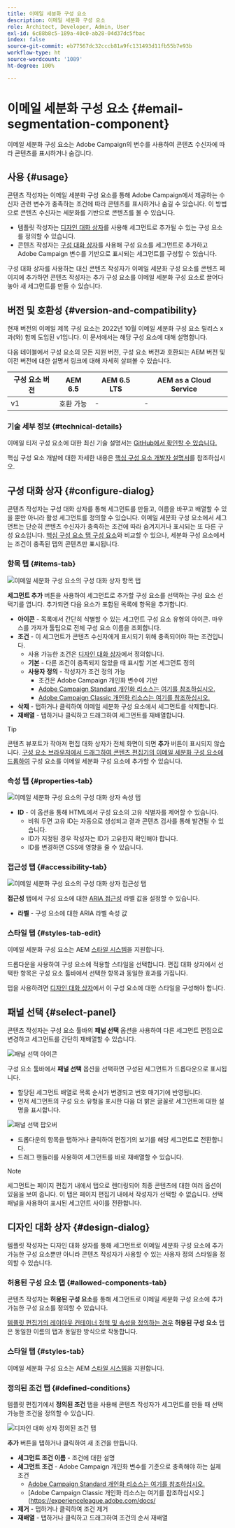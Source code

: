 ```yaml
---
title: 이메일 세분화 구성 요소
description: 이메일 세분화 구성 요소
role: Architect, Developer, Admin, User
exl-id: 6c88b8c5-189a-40c0-ab28-04d37dc5fbac
index: false
source-git-commit: eb77567dc32cccb81a9fc131493d11fb55b7e93b
workflow-type: ht
source-wordcount: '1089'
ht-degree: 100%

---
```



# 이메일 세분화 구성 요소 {#email-segmentation-component}

이메일 세분화 구성 요소는 Adobe Campaign의 변수를 사용하여 콘텐츠 수신자에 따라 콘텐츠를 표시하거나 숨깁니다.

## 사용 {#usage}

콘텐츠 작성자는 이메일 세분화 구성 요소를 통해 Adobe Campaign에서 제공하는 수신자 관련 변수가 충족하는 조건에 따라 콘텐츠를 표시하거나 숨길 수 있습니다. 이 방법으로 콘텐츠 수신자는 세분화를 기반으로 콘텐츠를 볼 수 있습니다.

* 템플릿 작성자는 [디자인 대화 상자](#design-dialog)를 사용해 세그먼트로 추가될 수 있는 구성 요소를 정의할 수 있습니다.
* 콘텐츠 작성자는 [구성 대화 상자](#configure-dialog)를 사용해 구성 요소를 세그먼트로 추가하고 Adobe Campaign 변수를 기반으로 표시되는 세그먼트를 구성할 수 있습니다.

구성 대화 상자를 사용하는 대신 콘텐츠 작성자가 이메일 세분화 구성 요소를 콘텐츠 페이지에 추가하면 콘텐츠 작성자는 추가 구성 요소를 이메일 세분화 구성 요소로 끌어다 놓아 새 세그먼트를 만들 수 있습니다.

## 버전 및 호환성 {#version-and-compatibility}

현재 버전의 이메일 제목 구성 요소는 2022년 10월 이메일 세분화 구성 요소 릴리스 x과(와) 함께 도입된 v1입니다. 이 문서에서는 해당 구성 요소에 대해 설명합니다.

다음 테이블에서 구성 요소의 모든 지원 버전, 구성 요소 버전과 호환되는 AEM 버전 및 이전 버전에 대한 설명서 링크에 대해 자세히 살펴볼 수 있습니다.

| 구성 요소 버전 | AEM 6.5 | AEM 6.5 LTS | AEM as a Cloud Service |
|---|---|---|---|
| v1 | 호환 가능 | - | - |

### 기술 세부 정보 {#technical-details}

이메일 티저 구성 요소에 대한 최신 기술 설명서는 [GitHub에서 확인할 수 있습니다.](https://adobe.com/go/aem_cmp_tech_email_segmentation_v1_kr)

핵심 구성 요소 개발에 대한 자세한 내용은 [핵심 구성 요소 개발자 설명서](/help/developing/overview.md)를 참조하십시오.

## 구성 대화 상자 {#configure-dialog}

콘텐츠 작성자는 구성 대화 상자를 통해 세그먼트를 만들고, 이름을 바꾸고 배열할 수 있을 뿐만 아니라 활성 세그먼트를 정의할 수 있습니다. 이메일 세분화 구성 요소에서 세그먼트는 단순히 콘텐츠 수신자가 충족하는 조건에 따라 숨겨지거나 표시되는 또 다른 구성 요소입니다. [핵심 구성 요소 탭 구성 요소](/help/components/tabs.md)와 비교할 수 있으나, 세분화 구성 요소에서는 조건이 충족된 탭의 콘텐츠만 표시됩니다.

### 항목 탭 {#items-tab}

![이메일 세분화 구성 요소의 구성 대화 상자 항목 탭](/help/email/assets/email-segmentation-configure-items.png)

**세그먼트 추가** 버튼을 사용하여 세그먼트로 추가할 구성 요소를 선택하는 구성 요소 선택기를 엽니다. 추가되면 다음 요소가 포함된 목록에 항목을 추가합니다.

* **아이콘** - 목록에서 간단히 식별할 수 있는 세그먼트 구성 요소 유형의 아이콘. 마우스를 가져가 툴팁으로 전체 구성 요소 이름을 조회합니다.
* **조건** - 이 세그먼트가 콘텐츠 수신자에게 표시되기 위해 충족되어야 하는 조건입니다.
   * 사용 가능한 조건은 [디자인 대화 상자](#design-dialog)에서 정의합니다.
   * **기본** - 다른 조건이 충족되지 않았을 때 표시할 기본 세그먼트 정의
   * **사용자 정의** - 작성자가 조건 정의 가능
      * 조건은 Adobe Campaign 개인화 변수에 기반
      * [Adobe Campaign Standard 개인화 리소스는 여기를 참조하십시오.](https://experienceleague.adobe.com/docs/campaign-standard/using/designing-content/personalization.html?)
      * [Adobe Campaign Classic 개인화 리소스는 여기를 참조하십시오.](https://experienceleague.adobe.com/docs/campaign-classic/using/sending-messages/personalizing-deliveries/personalization-fields.html)
* **삭제** - 탭하거나 클릭하여 이메일 세분화 구성 요소에서 세그먼트를 삭제합니다.
* **재배열** - 탭하거나 클릭하고 드래그하여 세그먼트를 재배열합니다.

>[!TIP]
>
>콘텐츠 뷰포트가 작아져 편집 대화 상자가 전체 화면이 되면 **추가** 버튼이 표시되지 않습니다. [구성 요소 브라우저에서 드래그하여 콘텐츠 편집기의 이메일 세분화 구성 요소에 드롭하여](https://experienceleague.adobe.com/docs/experience-manager-cloud-service/sites/authoring/fundamentals/editing-content.html#inserting-a-component) 구성 요소를 이메일 세분화 구성 요소에 추가할 수 있습니다.

### 속성 탭 {#properties-tab}

![이메일 세분화 구성 요소의 구성 대화 상자 속성 탭](/help/email/assets/email-segmentation-configure-properties.png)

* **ID** - 이 옵션을 통해 HTML에서 구성 요소의 고유 식별자를 제어할 수 있습니다.
   * 비워 두면 고유 ID는 자동으로 생성되고 결과 콘텐츠 검사를 통해 발견될 수 있습니다.
   * ID가 지정된 경우 작성자는 ID가 고유한지 확인해야 합니다.
   * ID를 변경하면 CSS에 영향을 줄 수 있습니다.

### 접근성 탭 {#accessibility-tab}

![이메일 세분화 구성 요소의 구성 대화 상자 접근성 탭](/help/email/assets/email-segmentation-configure-accessibility.png)

**접근성** 탭에서 구성 요소에 대한 [ARIA 접근성](https://www.w3.org/WAI/standards-guidelines/aria/) 라벨 값을 설정할 수 있습니다.

* **라벨** - 구성 요소에 대한 ARIA 라벨 속성 값

### 스타일 탭 {#styles-tab-edit}

이메일 세분화 구성 요소는 AEM [스타일 시스템](/help/get-started/authoring.md#component-styling)을 지원합니다.

드롭다운을 사용하여 구성 요소에 적용할 스타일을 선택합니다. 편집 대화 상자에서 선택한 항목은 구성 요소 툴바에서 선택한 항목과 동일한 효과를 가집니다.

탭을 사용하려면 [디자인 대화 상자](#design-dialog)에서 이 구성 요소에 대한 스타일을 구성해야 합니다.

## 패널 선택 {#select-panel}

콘텐츠 작성자는 구성 요소 툴바의 **패널 선택** 옵션을 사용하여 다른 세그먼트 편집으로 변경하고 세그먼트를 간단히 재배열할 수 있습니다.

![패널 선택 아이콘](/help/email/assets/select-panel-icon.png)

구성 요소 툴바에서 **패널 선택** 옵션을 선택하면 구성된 세그먼트가 드롭다운으로 표시됩니다.

* 할당된 세그먼트 배열로 목록 순서가 변경되고 번호 매기기에 반영됩니다.
* 먼저 세그먼트의 구성 요소 유형을 표시한 다음 더 밝은 글꼴로 세그먼트에 대한 설명을 표시합니다.

![패널 선택 팝오버](/help/email/assets/select-panel-popover.png)

* 드롭다운의 항목을 탭하거나 클릭하여 편집기의 보기를 해당 세그먼트로 전환합니다.
* 드래그 핸들러를 사용하여 세그먼트를 바로 재배열할 수 있습니다.

>[!NOTE]
>
>세그먼트는 페이지 편집기 내에서 탭으로 렌더링되어 최종 콘텐츠에 대한 여러 옵션이 있음을 보여 줍니다. 이 탭은 페이지 편집기 내에서 작성자가 선택할 수 없습니다. 선택 패널을 사용하여 표시된 세그먼트 사이를 전환합니다.

## 디자인 대화 상자 {#design-dialog}

템플릿 작성자는 디자인 대화 상자를 통해 세그먼트로 이메일 세분화 구성 요소에 추가 가능한 구성 요소뿐만 아니라 콘텐츠 작성자가 사용할 수 있는 사용자 정의 스타일을 정의할 수 있습니다.

### 허용된 구성 요소 탭 {#allowed-components-tab}

콘텐츠 작성자는 **허용된 구성 요소**&#x200B;를 통해 세그먼트로 이메일 세분화 구성 요소에 추가 가능한 구성 요소를 정의할 수 있습니다.

[템플릿 편집기의 레이아웃 컨테이너 정책 및 속성을 정의하는 경우](https://experienceleague.adobe.com/docs/experience-manager-cloud-service/sites/authoring/features/templates.html) **허용된 구성 요소** 탭은 동일한 이름의 탭과 동일한 방식으로 작동합니다.

### 스타일 탭 {#styles-tab}

이메일 세분화 구성 요소는 AEM [스타일 시스템](/help/get-started/authoring.md#component-styling)을 지원합니다.

### 정의된 조건 탭 {#defined-conditions}

템플릿 편집기에서 **정의된 조건** 탭을 사용해 콘텐츠 작성자가 세그먼트를 만들 때 선택 가능한 조건을 정의할 수 있습니다.

![디자인 대화 상자 정의된 조건 탭](/help/email/assets/email-segmentation-design-defined-conditions.png)

**추가** 버튼을 탭하거나 클릭하여 새 조건을 만듭니다.

* **세그먼트 조건 이름** - 조건에 대한 설명
* **세그먼트 조건** - Adobe Campaign 개인화 변수를 기준으로 충족해야 하는 실제 조건
   * [Adobe Campaign Standard 개인화 리소스는 여기를 참조하십시오.](https://experienceleague.adobe.com/docs/campaign-standard/using/designing-content/personalization.html?)
   * [Adobe Campaign Classic 개인화 리소스는 여기를 참조하십시오.]&#x200B;(https://experienceleague.adobe.com/docs/
* **제거** - 탭하거나 클릭하여 조건 제거
* **재배열** - 탭하거나 클릭하고 드래그하여 조건의 순서 재배열
